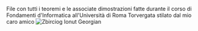 File con tutti i teoremi e le associate dimostrazioni fatte durante il corso di Fondamenti d'Informatica all'Università di Roma Torvergata stilato dal mio caro amico ![Zbirciog Ionut Georgian](https://github.com/IonutZbir)
